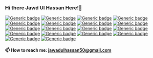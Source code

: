 ### Hi there Jawd Ul Hassan Here!👋

[![Generic badge](https://img.shields.io/badge/React-Native-<COLOR>.svg)](https://shields.io/)
[![Generic badge](https://img.shields.io/badge/Next-JS-<COLOR>.svg)](https://shields.io/)
[![Generic badge](https://img.shields.io/badge/Context-API-<COLOR>.svg)](https://shields.io/)
[![Generic badge](https://img.shields.io/badge/Redux-<COLOR>.svg)](https://shields.io/)
[![Generic badge](https://img.shields.io/badge/Rx-JS-<COLOR>.svg)](https://shields.io/)
[![Generic badge](https://img.shields.io/badge/Graph-QL-<COLOR>.svg)](https://shields.io/)
[![Generic badge](https://img.shields.io/badge/React-Apollo-<COLOR>.svg)](https://shields.io/)
[![Generic badge](https://img.shields.io/badge/Node-Js-<COLOR>.svg)](https://shields.io/)
[![Generic badge](https://img.shields.io/badge/Express-Js-<COLOR>.svg)](https://shields.io/)
[![Generic badge](https://img.shields.io/badge/Mongo-DB-<COLOR>.svg)](https://shields.io/)
[![Generic badge](https://img.shields.io/badge/Highchart-Js-<COLOR>.svg)](https://shields.io/)
[![Generic badge](https://img.shields.io/badge/D3-JS-<COLOR>.svg)](https://shields.io/)
[![Generic badge](https://img.shields.io/badge/JEST-UnitTesting-<COLOR>.svg)](https://shields.io/)
[![Generic badge](https://img.shields.io/badge/React-TestingLibrary-<COLOR>.svg)](https://shields.io/)
[![Generic badge](https://img.shields.io/badge/ES-Lint-<COLOR>.svg)](https://shields.io/)
[![Generic badge](https://img.shields.io/badge/Service-Workers-<COLOR>.svg)](https://shields.io/)
[![Generic badge](https://img.shields.io/badge/Web-sockets-<COLOR>.svg)](https://shields.io/)
[![Generic badge](https://img.shields.io/badge/Styled-Components-<COLOR>.svg)](https://shields.io/)


####    📫  How to reach me: jawadulhassan50@gmail.com

<!--
**jawadulhassan/jawadulhassan** is a ✨ _special_ ✨ repository because its `README.md` (this file) appears on your GitHub profile.

Here are some ideas to get you started:

- 🔭 I’m currently working on ...
- 🌱 I’m currently learning ...
- 👯 I’m looking to collaborate on ...
- 🤔 I’m looking for help with ...
- 💬 Ask me about ...
- 📫 How to reach me: ...
- 😄 Pronouns: ...
- ⚡ Fun fact: ...
-->
